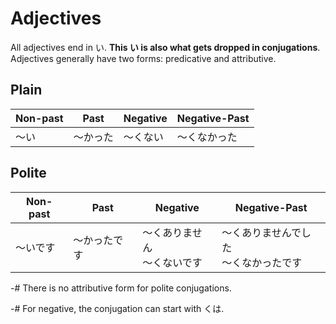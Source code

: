# Adjectives
All adjectives end in い. **This い is also what gets dropped in conjugations**. Adjectives generally have two forms: predicative and attributive. 

## Plain
| Non-past | Past | Negative | Negative-Past |
| -------- | ---- | -------- | ------------- |
| ～い | ～かった | ～くない | ～くなかった |

## Polite
| Non-past | Past | Negative | Negative-Past |
| -------- | ---- | -------- | ------------- |
| ～いです | ～かったです | ～くありません <br> ～くないです | ～くありませんでした <br> ～くなかったです |

-# There is no attributive form for polite conjugations.

-# For negative, the conjugation can start with くは.